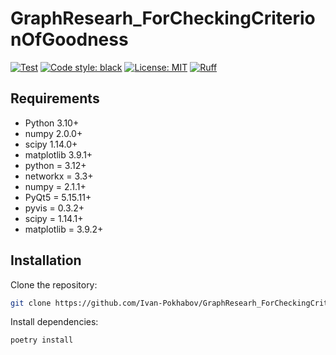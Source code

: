 # GraphResearh_ForCheckingCriterionOfGoodness

<a href="https://github.com/Ivan-Pokhabov/GraphResearh_ForCheckingCriterionOfGoodness/actions"><img alt="Test" src="https://github.com/Ivan-Pokhabov/GraphResearh_ForCheckingCriterionOfGoodness/actions/workflows/ci.yaml/badge.svg"></a>
<a href="https://github.com/psf/black"><img alt="Code style: black" src="https://img.shields.io/badge/code%20style-black-000000.svg"></a>
<a href="https://github.com/Ivan-Pokhabov/GraphResearh_ForCheckingCriterionOfGoodness/blob/main/LICENSE"><img alt="License: MIT" src="https://black.readthedocs.io/en/stable/_static/license.svg"></a>
[![Ruff](https://img.shields.io/endpoint?url=https://raw.githubusercontent.com/astral-sh/ruff/main/assets/badge/v2.json)](https://github.com/astral-sh/ruff)

## Requirements

- Python 3.10+
- numpy 2.0.0+
- scipy 1.14.0+
- matplotlib 3.9.1+
- python = 3.12+
- networkx = 3.3+
- numpy = 2.1.1+
- PyQt5 = 5.15.11+
- pyvis = 0.3.2+
- scipy = 1.14.1+
- matplotlib = 3.9.2+

## Installation

Clone the repository:

```bash
git clone https://github.com/Ivan-Pokhabov/GraphResearh_ForCheckingCriterionOfGoodness
```

Install dependencies:

```bash
poetry install
```